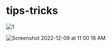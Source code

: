 # tips-tricks
![1](https://user-images.githubusercontent.com/71645176/206663978-b8efcc9e-4d70-4ee0-b222-0cd8587916b7.png)


![Screenshot 2022-12-09 at 11 00 16 AM](https://user-images.githubusercontent.com/71645176/206665140-8073c74e-79af-4322-b4b3-d92086267d06.png)
